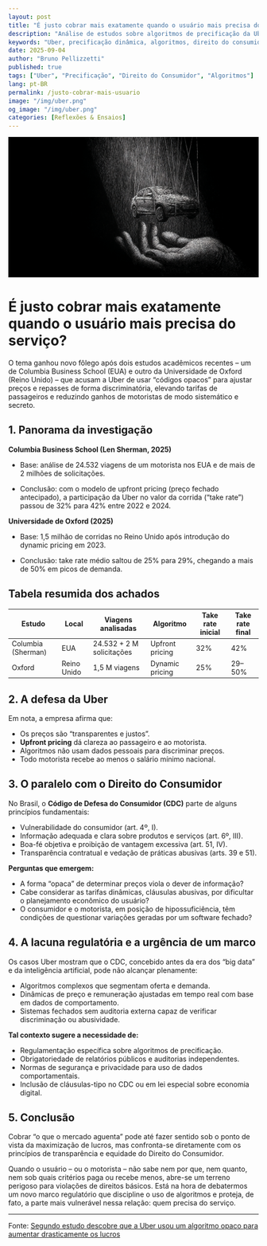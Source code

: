 ```yaml
---
layout: post
title: "É justo cobrar mais exatamente quando o usuário mais precisa do serviço?"
description: "Análise de estudos sobre algoritmos de precificação da Uber e implicações para o Direito do Consumidor"
keywords: "Uber, precificação dinâmica, algoritmos, direito do consumidor, take rate"
date: 2025-09-04
author: "Bruno Pellizzetti"
published: true
tags: ["Uber", "Precificação", "Direito do Consumidor", "Algoritmos"]
lang: pt-BR
permalink: /justo-cobrar-mais-usuario
image: "/img/uber.png"
og_image: "/img/uber.png"
categories: [Reflexões & Ensaios]
---
```


![Uber cobra mais exatamente quando o usuário precisa do serviço](/img/uber.png)

# É justo cobrar mais exatamente quando o usuário mais precisa do serviço? 

O tema ganhou novo fôlego após dois estudos acadêmicos recentes – um de Columbia Business School (EUA) e outro da Universidade de Oxford (Reino Unido) – que acusam a Uber de usar “códigos opacos” para ajustar preços e repasses de forma discriminatória, elevando tarifas de passageiros e reduzindo ganhos de motoristas de modo sistemático e secreto.

## 1. Panorama da investigação

**Columbia Business School (Len Sherman, 2025)**
  - Base: análise de 24.532 viagens de um motorista nos EUA e de mais de 2 milhões de solicitações.

  - Conclusão: com o modelo de upfront pricing (preço fechado antecipado), a participação da Uber no valor da corrida (“take rate”) passou de 32% para 42% entre 2022 e 2024.

**Universidade de Oxford (2025)**
  - Base: 1,5 milhão de corridas no Reino Unido após introdução do dynamic pricing em 2023.

  - Conclusão: take rate médio saltou de 25% para 29%, chegando a mais de 50% em picos de demanda.

## Tabela resumida dos achados

| Estudo             | Local       | Viagens analisadas          | Algoritmo      | Take rate inicial | Take rate final |
|--------------------|-------------|-----------------------------|----------------|-------------------|-----------------|
| Columbia (Sherman) | EUA         | 24.532 + 2 M solicitações   | Upfront pricing| 32%               | 42%             |
| Oxford             | Reino Unido | 1,5 M viagens               | Dynamic pricing| 25%               | 29–50%          |

## 2. A defesa da Uber

Em nota, a empresa afirma que:
- Os preços são “transparentes e justos”.
- **Upfront pricing** dá clareza ao passageiro e ao motorista.
- Algoritmos não usam dados pessoais para discriminar preços.
- Todo motorista recebe ao menos o salário mínimo nacional.

## 3. O paralelo com o Direito do Consumidor

No Brasil, o **Código de Defesa do Consumidor (CDC)** parte de alguns princípios fundamentais:
- Vulnerabilidade do consumidor (art. 4º, I).
- Informação adequada e clara sobre produtos e serviços (art. 6º, III).
- Boa-fé objetiva e proibição de vantagem excessiva (art. 51, IV).
- Transparência contratual e vedação de práticas abusivas (arts. 39 e 51).

**Perguntas que emergem:**
- A forma “opaca” de determinar preços viola o dever de informação?
- Cabe considerar as tarifas dinâmicas, cláusulas abusivas, por dificultar o planejamento econômico do usuário?
- O consumidor e o motorista, em posição de hipossuficiência, têm condições de questionar variações geradas por um software fechado?

## 4. A lacuna regulatória e a urgência de um marco

Os casos Uber mostram que o CDC, concebido antes da era dos “big data” e da inteligência artificial, pode não alcançar plenamente:
- Algoritmos complexos que segmentam oferta e demanda.
- Dinâmicas de preço e remuneração ajustadas em tempo real com base em dados de comportamento.
- Sistemas fechados sem auditoria externa capaz de verificar discriminação ou abusividade.

**Tal contexto sugere a necessidade de:**

- Regulamentação específica sobre algoritmos de precificação.
- Obrigatoriedade de relatórios públicos e auditorias independentes.
- Normas de segurança e privacidade para uso de dados comportamentais.
- Inclusão de cláusulas-tipo no CDC ou em lei especial sobre economia digital.

## 5. Conclusão

Cobrar “o que o mercado aguenta” pode até fazer sentido sob o ponto de vista da maximização de lucros, mas confronta-se diretamente com os princípios de transparência e equidade do Direito do Consumidor. 

Quando o usuário – ou o motorista – não sabe nem por que, nem quanto, nem sob quais critérios paga ou recebe menos, abre-se um terreno perigoso para violações de direitos básicos. Está na hora de debatermos um novo marco regulatório que discipline o uso de algoritmos e proteja, de fato, a parte mais vulnerável nessa relação: quem precisa do serviço.

---
Fonte: [Segundo estudo descobre que a Uber usou um algoritmo opaco para aumentar drasticamente os lucros](https://www.theguardian.com/technology/2025/jun/25/second-study-finds-uber-used-opaque-algorithm-to-dramatically-boost-profits?utm_source=hackernewsletter&utm_medium=email&utm_term=startup_news)